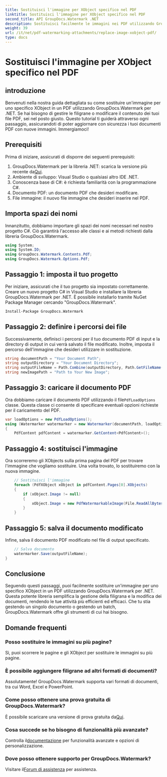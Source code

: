 ```yaml
---
title: Sostituisci l'immagine per XObject specifico nel PDF
linktitle: Sostituisci l'immagine per XObject specifico nel PDF
second_title: API GroupDocs.Watermark .NET
description: Sostituisci facilmente le immagini nei PDF utilizzando GroupDocs.Watermark per .NET con questa guida passo passo. Perfetto per gestire i contenuti PDF in modo efficiente.
weight: 39
url: /it/net/pdf-watermarking-attachments/replace-image-xobject-pdf/
type: docs
---
```

# Sostituisci l'immagine per XObject specifico nel PDF

## introduzione
Benvenuti nella nostra guida dettagliata su come sostituire un'immagine per uno specifico XObject in un PDF utilizzando GroupDocs.Watermark per .NET. Se hai bisogno di gestire le filigrane o modificare il contenuto dei tuoi file PDF, sei nel posto giusto. Questo tutorial ti guiderà attraverso ogni passaggio, assicurandoti di poter aggiornare con sicurezza i tuoi documenti PDF con nuove immagini. Immergiamoci!
## Prerequisiti
Prima di iniziare, assicurati di disporre dei seguenti prerequisiti:
1.  GroupDocs.Watermark per la libreria .NET: scarica la versione più recente da[Qui](https://releases.groupdocs.com/Watermark/net/).
2. Ambiente di sviluppo: Visual Studio o qualsiasi altro IDE .NET.
3. Conoscenza base di C#: è richiesta familiarità con la programmazione C#.
4. Documento PDF: un documento PDF che desideri modificare.
5. File immagine: il nuovo file immagine che desideri inserire nel PDF.

## Importa spazi dei nomi
Innanzitutto, dobbiamo importare gli spazi dei nomi necessari nel nostro progetto C#. Ciò garantirà l'accesso alle classi e ai metodi richiesti dalla libreria GroupDocs.Watermark.
```csharp
using System;
using System.IO;
using GroupDocs.Watermark.Contents.Pdf;
using GroupDocs.Watermark.Options.Pdf;
```
## Passaggio 1: imposta il tuo progetto
Per iniziare, assicurati che il tuo progetto sia impostato correttamente. Creare un nuovo progetto C# in Visual Studio e installare la libreria GroupDocs.Watermark per .NET. È possibile installarlo tramite NuGet Package Manager cercando "GroupDocs.Watermark".
```sh
Install-Package GroupDocs.Watermark
```
## Passaggio 2: definire i percorsi dei file
Successivamente, definisci i percorsi per il tuo documento PDF di input e la directory di output in cui verrà salvato il file modificato. Inoltre, imposta il percorso dell'immagine che desideri utilizzare in sostituzione.
```csharp
string documentPath = "Your Document Path";
string outputDirectory = "Your Document Directory";
string outputFileName = Path.Combine(outputDirectory, Path.GetFileName(documentPath));
string newImagePath = "Path to Your New Image";
```
## Passaggio 3: caricare il documento PDF
 Ora dobbiamo caricare il documento PDF utilizzando il file`PdfLoadOptions` classe. Questa classe ci consente di specificare eventuali opzioni richieste per il caricamento del PDF.
```csharp
var loadOptions = new PdfLoadOptions();
using (Watermarker watermarker = new Watermarker(documentPath, loadOptions))
{
    PdfContent pdfContent = watermarker.GetContent<PdfContent>();
```
## Passaggio 4: sostituisci l'immagine
Ora scorreremo gli XObjects sulla prima pagina del PDF per trovare l'immagine che vogliamo sostituire. Una volta trovato, lo sostituiremo con la nuova immagine.
```csharp
    // Sostituisci l'immagine
    foreach (PdfXObject xObject in pdfContent.Pages[0].XObjects)
    {
        if (xObject.Image != null)
        {
            xObject.Image = new PdfWatermarkableImage(File.ReadAllBytes(newImagePath));
        }
    }
```
## Passaggio 5: salva il documento modificato
Infine, salva il documento PDF modificato nel file di output specificato.
```csharp
    // Salva documento
    watermarker.Save(outputFileName);
}
```

## Conclusione
Seguendo questi passaggi, puoi facilmente sostituire un'immagine per uno specifico XObject in un PDF utilizzando GroupDocs.Watermark per .NET. Questa potente libreria semplifica la gestione della filigrana e la modifica dei documenti, rendendo le tue attività più efficienti ed efficaci. Che tu stia gestendo un singolo documento o gestendo un batch, GroupDocs.Watermark offre gli strumenti di cui hai bisogno.
## Domande frequenti
### Posso sostituire le immagini su più pagine?
Sì, puoi scorrere le pagine e gli XObject per sostituire le immagini su più pagine.
### È possibile aggiungere filigrane ad altri formati di documenti?
Assolutamente! GroupDocs.Watermark supporta vari formati di documenti, tra cui Word, Excel e PowerPoint.
### Come posso ottenere una prova gratuita di GroupDocs.Watermark?
 È possibile scaricare una versione di prova gratuita da[Qui](https://releases.groupdocs.com/).
### Cosa succede se ho bisogno di funzionalità più avanzate?
 Controlla il[documentazione](https://tutorials.groupdocs.com/Watermark/net/) per funzionalità avanzate e opzioni di personalizzazione.
### Dove posso ottenere supporto per GroupDocs.Watermark?
 Visitare il[Forum di assistenza](https://forum.groupdocs.com/c/watermark/19) per assistenza.